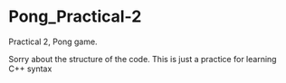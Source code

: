 # Pong_Practical-2
Practical 2, Pong game.

Sorry about the structure of the code. 
This is just a practice for learning C++ syntax
